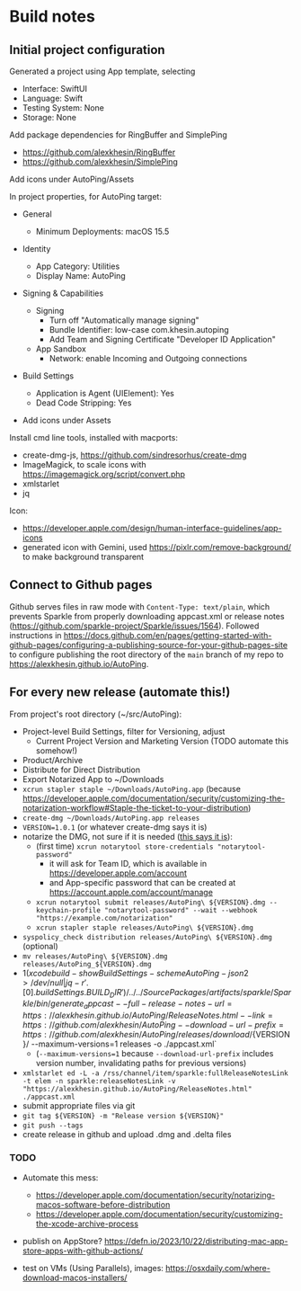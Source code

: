 # Build notes

## Initial project configuration
Generated a project using App template, selecting
* Interface: SwiftUI
* Language: Swift
* Testing System: None
* Storage: None

Add package dependencies for RingBuffer and SimplePing

* https://github.com/alexkhesin/RingBuffer
* https://github.com/alexkhesin/SimplePing

Add icons under AutoPing/Assets

In project properties, for AutoPing target:

* General
  * Minimum Deployments: macOS 15.5
* Identity
  * App Category: Utilities
  * Display Name: AutoPing
* Signing & Capabilities
  * Signing
    * Turn off "Automatically manage signing"
    * Bundle Identifier: low-case com.khesin.autoping
    * Add Team and Signing Certificate "Developer ID Application"
  * App Sandbox
    * Network: enable Incoming and Outgoing connections
* Build Settings
  * Application is Agent (UIElement): Yes
  * Dead Code Stripping: Yes

* Add icons under Assets

Install cmd line tools, installed with macports:

* create-dmg-js, https://github.com/sindresorhus/create-dmg
* ImageMagick, to scale icons with https://imagemagick.org/script/convert.php
* xmlstarlet
* jq

Icon:

* https://developer.apple.com/design/human-interface-guidelines/app-icons
* generated icon with Gemini, used https://pixlr.com/remove-background/ to make background transparent

## Connect to Github pages

Github serves files in raw mode with `Content-Type: text/plain`, which prevents Sparkle from properly downloading appcast.xml or release notes (https://github.com/sparkle-project/Sparkle/issues/1564). Followed instructions in https://docs.github.com/en/pages/getting-started-with-github-pages/configuring-a-publishing-source-for-your-github-pages-site to configure publishing the root directory of the `main` branch of my repo to https://alexkhesin.github.io/AutoPing.

## For every new release (automate this!)
From project's root directory (~/src/AutoPing):
* Project-level Build Settings, filter for Versioning, adjust
  * Current Project Version and Marketing Version (TODO automate this somehow!)
* Product/Archive
* Distribute for Direct Distribution
* Export Notarized App to ~/Downloads
* `xcrun stapler staple ~/Downloads/AutoPing.app` (because https://developer.apple.com/documentation/security/customizing-the-notarization-workflow#Staple-the-ticket-to-your-distribution)
* `create-dmg ~/Downloads/AutoPing.app releases`
* `VERSION=1.0.1` (or whatever create-dmg says it is)
* notarize the DMG, not sure if it is needed ([this says it is](https://forum.c-command.com/t/do-i-have-to-notarize-my-dmg-and-my-app-when-distributing/14604)):
  * (first time) `xcrun notarytool store-credentials "notarytool-password"`
    * it will ask for Team ID, which is available in https://developer.apple.com/account
    * and App-specific password that can be created at https://account.apple.com/account/manage
  * `xcrun notarytool submit releases/AutoPing\ ${VERSION}.dmg --keychain-profile "notarytool-password" --wait --webhook "https://example.com/notarization"`
  * `xcrun stapler staple releases/AutoPing\ ${VERSION}.dmg`
* `syspolicy_check distribution releases/AutoPing\ ${VERSION}.dmg` (optional)
* `mv releases/AutoPing\ ${VERSION}.dmg releases/AutoPing_${VERSION}.dmg`
* 1$(xcodebuild -showBuildSettings -scheme AutoPing -json 2> /dev/null | jq -r '.[0].buildSettings.BUILD_DIR')/../../SourcePackages/artifacts/sparkle/Sparkle/bin/generate_appcast --full-release-notes-url=https://alexkhesin.github.io/AutoPing/ReleaseNotes.html --link=https://github.com/alexkhesin/AutoPing --download-url-prefix=https://github.com/alexkhesin/AutoPing/releases/download/${VERSION}/ --maximum-versions=1 releases -o ./appcast.xml`
  * (`--maximum-versions=1` because `--download-url-prefix` includes version number, invalidating paths for previous versions)
* `xmlstarlet ed -L -a /rss/channel/item/sparkle:fullReleaseNotesLink -t elem -n sparkle:releaseNotesLink -v "https://alexkhesin.github.io/AutoPing/ReleaseNotes.html" ./appcast.xml`
* submit appropriate files via git
* `git tag ${VERSION} -m "Release version ${VERSION}"`
* `git push --tags`
* create release in github and upload .dmg and .delta files

### TODO

* Automate this mess:
  * https://developer.apple.com/documentation/security/notarizing-macos-software-before-distribution
  * https://developer.apple.com/documentation/security/customizing-the-xcode-archive-process

* publish on AppStore? https://defn.io/2023/10/22/distributing-mac-app-store-apps-with-github-actions/

* test on VMs (Using Parallels), images: https://osxdaily.com/where-download-macos-installers/
